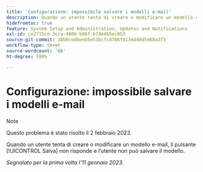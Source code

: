 ```yaml
---
title: 'Configurazione: impossibile salvare i modelli e-mail'
description: Quando un utente tenta di creare o modificare un modello e-mail, il pulsante Salva non risponde e l’utente non può salvare il modello.
hidefromtoc: true
feature: System Setup and Administration, Updates and Notifications
exl-id: ce2715ce-3cca-4806-b06f-b74e4b5ec853
source-git-commit: 3bb0ced6eeb5e53bcfc4706f4134d40d5d68a3f5
workflow-type: tm+mt
source-wordcount: '66'
ht-degree: 100%

---
```


# Configurazione: impossibile salvare i modelli e-mail

>[!NOTE]
>
>Questo problema è stato risolto il 2 febbraio 2023.

Quando un utente tenta di creare o modificare un modello e-mail, il pulsante [!UICONTROL Salva] non risponde e l’utente non può salvare il modello.

_Segnalato per la prima volta l’11 gennaio 2023._
